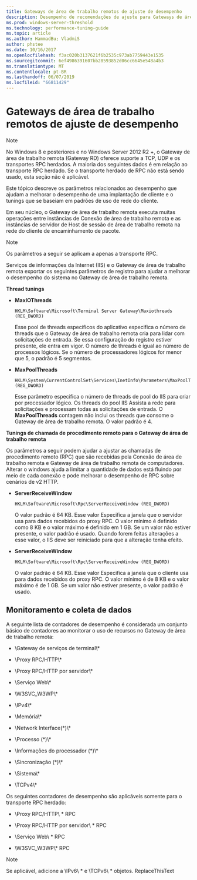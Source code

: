 ```yaml
---
title: Gateways de área de trabalho remotos de ajuste de desempenho
description: Desempenho de recomendações de ajuste para Gateways de área de trabalho remota
ms.prod: windows-server-threshold
ms.technology: performance-tuning-guide
ms.topic: article
ms.author: HammadBu; VladmiS
author: phstee
ms.date: 10/16/2017
ms.openlocfilehash: f3ac020b3137621f6b2535c973ab7759443e1535
ms.sourcegitcommit: 6ef4986391607bb28593852d06cc6645e548a4b3
ms.translationtype: MT
ms.contentlocale: pt-BR
ms.lasthandoff: 06/07/2019
ms.locfileid: "66811429"
---
```

# <a name="performance-tuning-remote-desktop-gateways"></a>Gateways de área de trabalho remotos de ajuste de desempenho

> [!NOTE]
> No Windows 8 e posteriores e no Windows Server 2012 R2 +, o Gateway de área de trabalho remota (Gateway RD) oferece suporte a TCP, UDP e os transportes RPC herdados. A maioria dos seguintes dados é em relação ao transporte RPC herdado. Se o transporte herdado de RPC não está sendo usado, esta seção não é aplicável.

Este tópico descreve os parâmetros relacionados ao desempenho que ajudam a melhorar o desempenho de uma implantação de cliente e o tunings que se baseiam em padrões de uso de rede do cliente.

Em seu núcleo, o Gateway de área de trabalho remota executa muitas operações entre instâncias de Conexão de área de trabalho remota e as instâncias de servidor de Host de sessão de área de trabalho remota na rede do cliente de encaminhamento de pacote.

> [!NOTE]
> Os parâmetros a seguir se aplicam a apenas a transporte RPC.

Serviços de informações da Internet (IIS) e o Gateway de área de trabalho remota exportar os seguintes parâmetros de registro para ajudar a melhorar o desempenho do sistema no Gateway de área de trabalho remota.

**Thread tunings**

-   **MaxIOThreads**

    ``` syntax
    HKLM\Software\Microsoft\Terminal Server Gateway\Maxiothreads (REG_DWORD)
    ```

    Esse pool de threads específicos do aplicativo especifica o número de threads que o Gateway de área de trabalho remota cria para lidar com solicitações de entrada. Se essa configuração do registro estiver presente, ele entra em vigor. O número de threads é igual ao número de processos lógicos. Se o número de processadores lógicos for menor que 5, o padrão é 5 segmentos.

-   **MaxPoolThreads**

    ``` syntax
    HKLM\System\CurrentControlSet\Services\InetInfo\Parameters\MaxPoolThreads (REG_DWORD)
    ```

    Esse parâmetro especifica o número de threads de pool do IIS para criar por processador lógico. Os threads do pool IIS Assista a rede para solicitações e processam todas as solicitações de entrada. O **MaxPoolThreads** contagem não inclui os threads que consome o Gateway de área de trabalho remota. O valor padrão é 4.

**Tunings de chamada de procedimento remoto para o Gateway de área de trabalho remota**

Os parâmetros a seguir podem ajudar a ajustar as chamadas de procedimento remoto (RPC) que são recebidas pela Conexão de área de trabalho remota e Gateway de área de trabalho remota de computadores. Alterar o windows ajuda a limitar a quantidade de dados está fluindo por meio de cada conexão e pode melhorar o desempenho de RPC sobre cenários de v2 HTTP.

-   **ServerReceiveWindow**

    ``` syntax
    HKLM\Software\Microsoft\Rpc\ServerReceiveWindow (REG_DWORD)
    ```

    O valor padrão é 64 KB. Esse valor Especifica a janela que o servidor usa para dados recebidos do proxy RPC. O valor mínimo é definido como 8 KB e o valor máximo é definido em 1 GB. Se um valor não estiver presente, o valor padrão é usado. Quando forem feitas alterações a esse valor, o IIS deve ser reiniciado para que a alteração tenha efeito.

-   **ServerReceiveWindow**

    ``` syntax
    HKLM\Software\Microsoft\Rpc\ServerReceiveWindow (REG_DWORD)
    ```

    O valor padrão é 64 KB. Esse valor Especifica a janela que o cliente usa para dados recebidos do proxy RPC. O valor mínimo é de 8 KB e o valor máximo é de 1 GB. Se um valor não estiver presente, o valor padrão é usado.

## <a name="monitoring-and-data-collection"></a>Monitoramento e coleta de dados

A seguinte lista de contadores de desempenho é considerada um conjunto básico de contadores ao monitorar o uso de recursos no Gateway de área de trabalho remota:

-   \\Gateway de serviços de terminal\\\*

-   \\Proxy RPC/HTTP\\\*

-   \\Proxy RPC/HTTP por servidor\\\*

-   \\Serviço Web\\\*

-   \\W3SVC\_W3WP\\\*

-   \\IPv4\\\*

-   \\Memória\\\*

-   \\Network Interface(\*)\\\*

-   \\Processo (\*)\\\*

-   \\Informações do processador (\*)\\\*

-   \\Sincronização (\*)\\\*

-   \\Sistema\\\*

-   \\TCPv4\\\*

Os seguintes contadores de desempenho são aplicáveis somente para o transporte RPC herdado:

-   \\Proxy RPC/HTTP\\ \* RPC

-   \\Proxy RPC/HTTP por servidor\\ \* RPC

-   \\Serviço Web\\ \* RPC

-   \\W3SVC\_W3WP\\\* RPC

> [!NOTE]
> Se aplicável, adicione a \\IPv6\\ \* e \\TCPv6\\ \* objetos. ReplaceThisText

